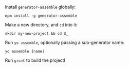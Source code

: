 Install `generator-assemble` globally:

```
npm install -g generator-assemble
```

Make a new directory, and `cd` into it:

```
mkdir my-new-project && cd $_
```

Run `yo assemble`, optionally passing a sub-generator name:

```
yo assemble [name]
```

Run `grunt` to build the project!